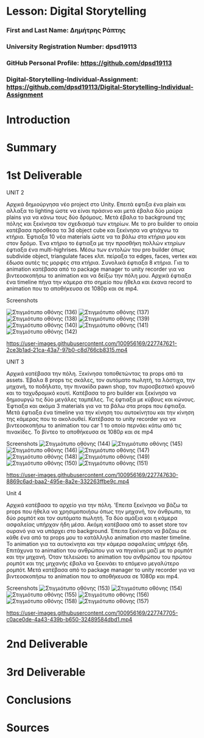 # Lesson: Digital Storytelling

### First and Last Name: Δημήτρης Ράπτης 
### University Registration Number: dpsd19113
### GitHub Personal Profile: https://github.com/dpsd19113
### Digital-Storytelling-Individual-Assignment: https://github.com/dpsd19113/Digital-Storytelling-Individual-Assignment

# Introduction



# Summary


# 1st Deliverable
UNIT 2

Αρχικά δημιούργησα νέο project στο Unity. Επειτά εφτιξα ένα plain και αλλαξα το lighting ώστε να είναι πράσινο και μετά έβαλα δύο μαύρα plains για να κάνω τους δύο δρόμους. Μετά έβαλα το background της πόλης και ξεκίνησα τον σχεδιασμό των κτηρίων. Με το pro builder το οποία κατέβασα πρόσθεσα τα 3d object cube και ξεκίνησα να φτιάχνω τα κτήρια. Έφτιαξα 10 νέα materials ώστε να τα βάλω στα κτήρια μου και στον δρόμο. Ένα κτήριο το έφτιαξα με την προσθήκη πολλών κτηρίων έφτιαξα ένα multi-highrises. Μέσω των εντολών του pro builder όπως subdivide object, triangulate faces κλπ. πείραξα τα edges, faces, vertex και έδωσα αυτές τις μορφές στα κτήρια. Συνολικά έφτιαξα 8 κτήρια. Για το animation κατέβασα από το package manager το unity recorder για να βιντεοσκοπήσω το animation και να δείξω την πόλη μου. Αρχικά έφτιαξα ένα timeline πήγα την κάμερα στο σημείο που ήθελα και έκανα record το animation που το αποθήκευσα σε 1080p και σε mp4.

Screenshots

![Στιγμιότυπο οθόνης (136)](https://user-images.githubusercontent.com/100956169/225052902-fece5bc6-e070-40f6-8914-c20f98d6a31b.png)
![Στιγμιότυπο οθόνης (137)](https://user-images.githubusercontent.com/100956169/225052924-67e9897d-67f3-4a93-9d7d-a028c16b14be.png)
![Στιγμιότυπο οθόνης (138)](https://user-images.githubusercontent.com/100956169/225052934-85b50e5e-99b0-493d-803b-c85f291dee80.png)
![Στιγμιότυπο οθόνης (139)](https://user-images.githubusercontent.com/100956169/225052947-72142ca0-ff2c-4add-9b70-7fdfaac90020.png)
![Στιγμιότυπο οθόνης (140)](https://user-images.githubusercontent.com/100956169/225052958-5b93e3c2-2f91-4a19-92d4-92394dcfbcb8.png)
![Στιγμιότυπο οθόνης (141)](https://user-images.githubusercontent.com/100956169/225052974-446fb5e3-f8e6-4a9f-8ef5-6375555422ba.png)
![Στιγμιότυπο οθόνης (142)](https://user-images.githubusercontent.com/100956169/225052998-2f899d0a-71d5-41e0-b122-59e5342d2f0f.png)


https://user-images.githubusercontent.com/100956169/227747621-2ce3b1ad-21ca-43a7-97b0-c8d766cb8315.mp4


UNIT 3

Αρχικά κατέβασα την πόλη. Ξεκίνησα τοποθετώντας τα props από τα assets. Έβαλα 8 props τις σκάλες, τον αυτόματο πωλητή, τα λάστιχα, την μηχανή, το ποδήλατο, την πινακίδα pawn shop, τον πυροσβεστικό κρουνό και το ταχυδρομικό κουτί. Κατέβασα το pro builder και ξεκίνησα να δημιουργώ τις δύο μεγάλες ταμπέλες. Τις έφτιαξα με κύβους και κώνους. Έφτιαξα και ακόμα 3 materials για να τα βάλω στα props που έφτιαξα. Μετά έφτιαξα ένα timeline για την κίνηση του αυτοκίνητου και την κίνηση της κάμερας που το ακολουθεί. Κατέβασα το unity recorder για να βιντεοσκοπήσω το animation του car 1 το οποίο περνάει κάτω από τις πινακίδες. Το βίντεο το αποθήκευσα σε 1080ρ και σε mp4 

Screenshots
![Στιγμιότυπο οθόνης (144)](https://user-images.githubusercontent.com/100956169/225289764-ad26c89b-6e3c-4a41-9e24-b9a7782de165.png)
![Στιγμιότυπο οθόνης (145)](https://user-images.githubusercontent.com/100956169/225289778-f874d08d-8dbe-4e9f-9e18-25485325bb6a.png)
![Στιγμιότυπο οθόνης (146)](https://user-images.githubusercontent.com/100956169/225289783-bc363624-6c58-4044-a728-50f4011f7e41.png)
![Στιγμιότυπο οθόνης (147)](https://user-images.githubusercontent.com/100956169/225289789-83e511e1-eeb3-4427-8fd5-955e0ee7da50.png)
![Στιγμιότυπο οθόνης (148)](https://user-images.githubusercontent.com/100956169/225289803-170357cf-9e7e-4f27-a333-5a37d7d905ff.png)
![Στιγμιότυπο οθόνης (149)](https://user-images.githubusercontent.com/100956169/225289816-cc6f4972-7dce-44ca-8d69-b27e7e1f0254.png)
![Στιγμιότυπο οθόνης (150)](https://user-images.githubusercontent.com/100956169/225289828-45c8c081-1ec2-46e7-9ca6-0a59c1a0f970.png)
![Στιγμιότυπο οθόνης (151)](https://user-images.githubusercontent.com/100956169/225289835-611eb192-52a4-4006-96da-703f0d8f9fee.png)


https://user-images.githubusercontent.com/100956169/227747630-8869c6ad-baa2-495e-8a2e-332263ffbe9c.mp4


Unit 4

Αρχικά κατέβασα το αρχείο για την πόλη. 'Επειτα ξεκίνησα να βάζω τα props που ήθελα να χρησιμοποιήσω όπως την μηχανή, τον άνθρωπο, τα δύο ρομπότ και τον αυτόματο πωλητή. Τα δύο αμάξια και η κάμερα ασφαλείας υπήρχαν ήδη μέσα. Ακόμη κατέβασα από το asset store τον ουρανό για να υπάρχει στο background. Έπειτα ξεκίνησα να βάζαω σε κάθε ένα από τα props μου το κατάλληλο animation στο master timeline. Το animation για τα αυτοκίνητα και την κάμερα ασφαλείας υπήρχε ήδη. Επιτάχυνα το animation του ανθρώπου για να πηγαίνει μαζί με το ρομπότ και την μηχανή. Όταν τελειώσει το animation του ανθρώπου του πρώτου ρομπότ και της μηχανής έβαλα να ξεκινάει το επόμενο μεγαλύτερο ρομπότ. Μετά κατέβασα από το package manager το unity recorder για να βιντεοσκοπήσω το animation που το αποθήκευσα σε 1080p και mp4.

Screenshots
![Στιγμιότυπο οθόνης (153)](https://user-images.githubusercontent.com/100956169/227173657-0131d545-329a-43f1-88e4-68b65702dded.png)
![Στιγμιότυπο οθόνης (154)](https://user-images.githubusercontent.com/100956169/227173677-f77b643e-9080-47b2-9509-cde549507cf4.png)
![Στιγμιότυπο οθόνης (155)](https://user-images.githubusercontent.com/100956169/227173708-09786ef2-dbef-4db5-a50d-358f3c3e0b87.png)
![Στιγμιότυπο οθόνης (156)](https://user-images.githubusercontent.com/100956169/227173734-e2726942-1ff3-4864-9f63-6d1fba675ede.png)
![Στιγμιότυπο οθόνης (158)](https://user-images.githubusercontent.com/100956169/227173839-76cbc8c5-655e-4822-a621-f55f3d0e7cbb.png)
![Στιγμιότυπο οθόνης (157)](https://user-images.githubusercontent.com/100956169/227173850-886f76ca-b125-4b9f-ad6d-b6cfa804082b.png)



https://user-images.githubusercontent.com/100956169/227747705-c0ace0de-4a43-439b-b650-32489584dbd1.mp4



# 2nd Deliverable


# 3rd Deliverable 


# Conclusions


# Sources
